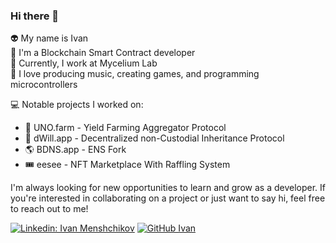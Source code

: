 ### Hi there 👋

👽 My name is Ivan <br/>
🔑 I'm a Blockchain Smart Contract developer <br/>
🍄 Currently, I work at Mycelium Lab <br/>
🎵 I love producing music, creating games, and programming microcontrollers <br/>

💻 Notable projects I worked on: 
  - 🚀 UNO.farm - Yield Farming Aggregator Protocol
  - 📝 dWill.app - Decentralized non-Custodial Inheritance Protocol
  - 🌎 BDNS.app - ENS Fork
  - 🎟️ eesee - NFT Marketplace With Raffling System

I'm always looking for new opportunities to learn and grow as a developer. If you're interested in collaborating on a project or just want to say hi, feel free to reach out to me!

[![Linkedin: Ivan Menshchikov](https://img.shields.io/badge/-Ivan_Menshchikov-blue?style=flat-square&logo=Linkedin&logoColor=white&link=https://www.linkedin.com/in/juglipaff/)](https://www.linkedin.com/in/juglipaff/)
[![GitHub Ivan](https://img.shields.io/github/followers/Juglipaff?label=follow&style=social)](https://github.com/Juglipaff)



